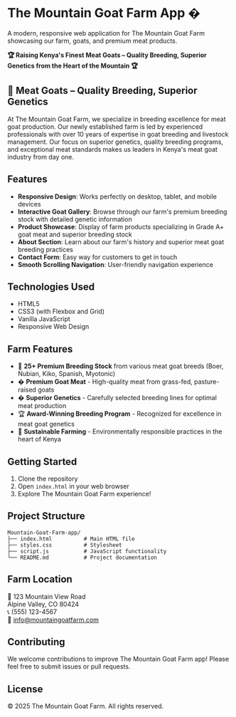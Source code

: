 # The Mountain Goat Farm App �

A modern, responsive web application for The Mountain Goat Farm showcasing our farm, goats, and premium meat products.

**🏆 Raising Kenya's Finest Meat Goats – Quality Breeding, Superior Genetics from the Heart of the Mountain 🏆**

## 🐐 Meat Goats – Quality Breeding, Superior Genetics

At The Mountain Goat Farm, we specialize in breeding excellence for meat goat production. Our newly established farm is led by experienced professionals with over 10 years of expertise in goat breeding and livestock management. Our focus on superior genetics, quality breeding programs, and exceptional meat standards makes us leaders in Kenya's meat goat industry from day one.

## Features

- **Responsive Design**: Works perfectly on desktop, tablet, and mobile devices
- **Interactive Goat Gallery**: Browse through our farm's premium breeding stock with detailed genetic information
- **Product Showcase**: Display of farm products specializing in Grade A+ goat meat and superior breeding stock
- **About Section**: Learn about our farm's history and superior meat goat breeding practices
- **Contact Form**: Easy way for customers to get in touch
- **Smooth Scrolling Navigation**: User-friendly navigation experience

## Technologies Used

- HTML5
- CSS3 (with Flexbox and Grid)
- Vanilla JavaScript
- Responsive Web Design

## Farm Features

- 🐐 **25+ Premium Breeding Stock** from various meat goat breeds (Boer, Nubian, Kiko, Spanish, Myotonic)
- � **Premium Goat Meat** - High-quality meat from grass-fed, pasture-raised goats
- � **Superior Genetics** - Carefully selected breeding lines for optimal meat production
- 🏆 **Award-Winning Breeding Program** - Recognized for excellence in meat goat genetics
- 🌱 **Sustainable Farming** - Environmentally responsible practices in the heart of Kenya

## Getting Started

1. Clone the repository
2. Open `index.html` in your web browser
3. Explore The Mountain Goat Farm experience!

## Project Structure

```
Mountain-Goat-Farm-app/
├── index.html          # Main HTML file
├── styles.css          # Stylesheet
├── script.js           # JavaScript functionality
└── README.md           # Project documentation
```

## Farm Location

📍 123 Mountain View Road  
Alpine Valley, CO 80424  
📞 (555) 123-4567  
📧 info@mountaingoatfarm.com

## Contributing

We welcome contributions to improve The Mountain Goat Farm app! Please feel free to submit issues or pull requests.

## License

© 2025 The Mountain Goat Farm. All rights reserved.